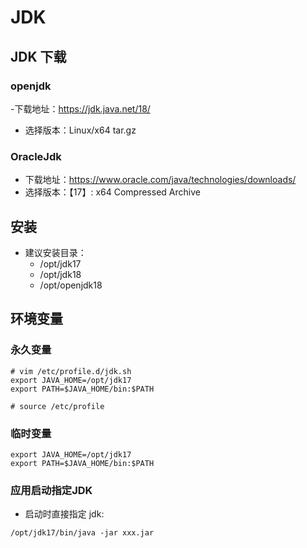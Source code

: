 # JDK

## JDK 下载

### openjdk
-下载地址：https://jdk.java.net/18/
- 选择版本：Linux/x64	tar.gz

### OracleJdk
- 下载地址：https://www.oracle.com/java/technologies/downloads/
- 选择版本：【17】: x64 Compressed Archive

## 安装
- 建议安装目录：
  - /opt/jdk17
  - /opt/jdk18
  - /opt/openjdk18

## 环境变量

### 永久变量
```shell
# vim /etc/profile.d/jdk.sh
export JAVA_HOME=/opt/jdk17
export PATH=$JAVA_HOME/bin:$PATH

# source /etc/profile
```

### 临时变量
```shell
export JAVA_HOME=/opt/jdk17
export PATH=$JAVA_HOME/bin:$PATH
```

### 应用启动指定JDK
- 启动时直接指定 jdk:  
```shell
/opt/jdk17/bin/java -jar xxx.jar
```
